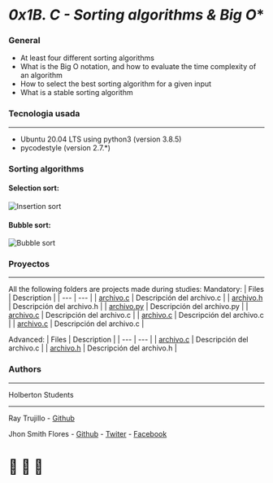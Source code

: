 # *0x1B. C - Sorting algorithms & Big O**
### General

* At least four different sorting algorithms
* What is the Big O notation, and how to evaluate the time complexity of an algorithm
* How to select the best sorting algorithm for a given input
* What is a stable sorting algorithm

### Tecnologia usada
***
* Ubuntu 20.04 LTS using python3 (version 3.8.5)
* pycodestyle (version 2.7.*)
### Sorting algorithms
#### Selection sort:
![Insertion sort](https://miro.medium.com/max/1400/1*5WXRN62ddiM_Gcf4GDdCZg.gif)
#### Bubble sort:
![Bubble sort](https://miro.medium.com/max/401/1*7seGXJi3te9beNfpAvFXEQ.gif)
### Proyectos
***
All the following folders are projects made during studies:
Mandatory:
| Files | Description |
| --- | --- |
| [archivo.c](https://github.com/URL/del/archivo.c) | Descripción del archivo.c |
| [archivo.h](https://github.com/URL/del/archivo.h) | Descripción del archivo.h |
| [archivo.py](https://github.com/URL/del/archivo.py) | Descripción del archivo.py |
| [archivo.c](https://github.com/URL/del/archivo.c) | Descripción del archivo.c |
| [archivo.c](https://github.com/URL/del/archivo.c) | Descripción del archivo.c |
| [archivo.c](https://github.com/URL/del/archivo.c) | Descripción del archivo.c |

Advanced:
| Files | Description |
| --- | --- |
| [archivo.c](https://github.com/URL/del/archivo.c) | Descripción del archivo.c |
| [archivo.h](https://github.com/URL/del/archivo.h) | Descripción del archivo.h |

### Authors
***
Holberton Students
********
Ray Trujillo - [Github](https://github.com/rayd1893)

Jhon Smith Flores - [Github](https://github.com/Luffy981) - [Twiter](https://twitter.com/Luffy_981) - [Facebook](https://web.facebook.com/JhonSmithSoulOfGold)



# :monkey:      :monkey:        :monkey:
